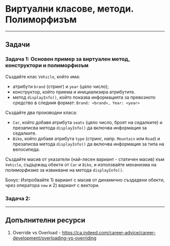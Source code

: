 # Виртуални класове, методи. Полиморфизъм


---
## Задачи
### Задача 1: Основен пример за виртуален метод, конструктори и полиморфизъм
Създайте клас `Vehicle`, който има:
* атрибути `brand` (стринг) и `year` (цяло число);
* конструктор, който приема и инициализира атрибутите.
* метод `displayInfo()`, който показва информацията за превозното средство в следния формат:
  `Brand: <brand>, Year: <year>`

Създайте два производни класа:
- `Car`, който добавя атрибута `seats` (цяло число, броят на седалките) и презаписва метода `displayInfo()` да включва информация за седалките.
- `Bike`, който добавя атрибута `type` (стринг, напр. `Mountain` или `Road`) и презаписва метода `displayInfo()` да включва информация за типа на велосипеда.

Създайте масив от указатели (най-лесен вариант - статичен масив) към `Vehicle`, съдържащ обекти от `Car` и `Bike`, и използвайте механизма на _полиморфизма_ за извикване на метода `displayInfo()`.

Бонус: Изпробвайте 1) вариант с масив от динамично създадени обекти, чрез оператора `new` и 2) вариант с вектори.

### Задача 2: 



---
## Допълнителни ресурси
1. Override vs Overload - https://ca.indeed.com/career-advice/career-development/overloading-vs-overriding 

